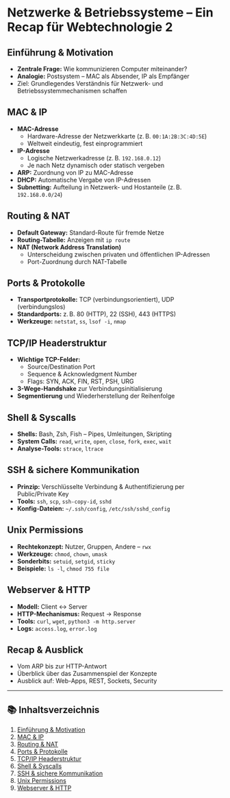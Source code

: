 # Netzwerke & Betriebssysteme – Ein Recap für Webtechnologie 2

## Einführung & Motivation
- **Zentrale Frage:** Wie kommunizieren Computer miteinander?
- **Analogie:** Postsystem – MAC als Absender, IP als Empfänger
- Ziel: Grundlegendes Verständnis für Netzwerk- und Betriebssystemmechanismen schaffen

## MAC & IP
- **MAC-Adresse**
  - Hardware-Adresse der Netzwerkkarte (z. B. `00:1A:2B:3C:4D:5E`)
  - Weltweit eindeutig, fest einprogrammiert
- **IP-Adresse**
  - Logische Netzwerkadresse (z. B. `192.168.0.12`)
  - Je nach Netz dynamisch oder statisch vergeben
- **ARP:** Zuordnung von IP zu MAC-Adresse
- **DHCP:** Automatische Vergabe von IP-Adressen
- **Subnetting:** Aufteilung in Netzwerk- und Hostanteile (z. B. `192.168.0.0/24`)

## Routing & NAT
- **Default Gateway:** Standard-Route für fremde Netze
- **Routing-Tabelle:** Anzeigen mit `ip route`
- **NAT (Network Address Translation)**
  - Unterscheidung zwischen privaten und öffentlichen IP-Adressen
  - Port-Zuordnung durch NAT-Tabelle

## Ports & Protokolle
- **Transportprotokolle:** TCP (verbindungsorientiert), UDP (verbindungslos)
- **Standardports:** z. B. 80 (HTTP), 22 (SSH), 443 (HTTPS)
- **Werkzeuge:** `netstat`, `ss`, `lsof -i`, `nmap`

## TCP/IP Headerstruktur
- **Wichtige TCP-Felder:**
  - Source/Destination Port
  - Sequence & Acknowledgment Number
  - Flags: SYN, ACK, FIN, RST, PSH, URG
- **3-Wege-Handshake** zur Verbindungsinitialisierung
- **Segmentierung** und Wiederherstellung der Reihenfolge

## Shell & Syscalls
- **Shells:** Bash, Zsh, Fish – Pipes, Umleitungen, Skripting
- **System Calls:** `read`, `write`, `open`, `close`, `fork`, `exec`, `wait`
- **Analyse-Tools:** `strace`, `ltrace`

## SSH & sichere Kommunikation
- **Prinzip:** Verschlüsselte Verbindung & Authentifizierung per Public/Private Key
- **Tools:** `ssh`, `scp`, `ssh-copy-id`, `sshd`
- **Konfig-Dateien:** `~/.ssh/config`, `/etc/ssh/sshd_config`

## Unix Permissions
- **Rechtekonzept:** Nutzer, Gruppen, Andere – `rwx`
- **Werkzeuge:** `chmod`, `chown`, `umask`
- **Sonderbits:** `setuid`, `setgid`, `sticky`
- **Beispiele:** `ls -l`, `chmod 755 file`

## Webserver & HTTP
- **Modell:** Client ↔ Server
- **HTTP-Mechanismus:** Request → Response
- **Tools:** `curl`, `wget`, `python3 -m http.server`
- **Logs:** `access.log`, `error.log`

## Recap & Ausblick
- Vom ARP bis zur HTTP-Antwort
- Überblick über das Zusammenspiel der Konzepte
- Ausblick auf: Web-Apps, REST, Sockets, Security

---

## 📚 Inhaltsverzeichnis

1. [Einführung & Motivation](./chapters/01_intro.md)
2. [MAC & IP](./chapters/02_mac_and_ip.md)
3. [Routing & NAT](./chapters/03_routing_and_nat.md)
4. [Ports & Protokolle](./chapters/04_ports_and_protocols.md)
5. [TCP/IP Headerstruktur](./chapters/05_tcp_ip_header.md)
6. [Shell & Syscalls](./chapters/06_shell_and_syscalls.md)
7. [SSH & sichere Kommunikation](./chapters/07_ssh_and_security.md)
8. [Unix Permissions](./chapters/08_unix_permissions.md)
9. [Webserver & HTTP](./chapters/09_webserver_http.md)